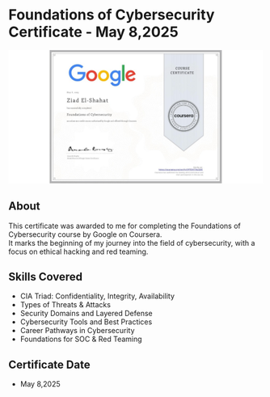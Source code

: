 # Foundations of Cybersecurity Certificate - May 8,2025

![Certificate](./Certificate.jpg)

## About
This certificate was awarded to me for completing the Foundations of Cybersecurity course by Google on Coursera.  
It marks the beginning of my journey into the field of cybersecurity, with a focus on ethical hacking and red teaming.

## Skills Covered
- CIA Triad: Confidentiality, Integrity, Availability  
- Types of Threats & Attacks  
- Security Domains and Layered Defense  
- Cybersecurity Tools and Best Practices  
- Career Pathways in Cybersecurity  
- Foundations for SOC & Red Teaming

## Certificate Date
- May 8,2025
